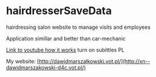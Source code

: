 # hairdresserSaveData
hairdressing salon website to manage visits and employees

Application simillar and better than car-mechanic

[Link to youtube how it works](https://www.youtube.com/watch?v=ifbzxDRLzcA) turn on subittles PL

My website: [http://dawidmarszałkowski.vot.pl/](http://xn--dawidmarszakowski-d4c.vot.pl/)
